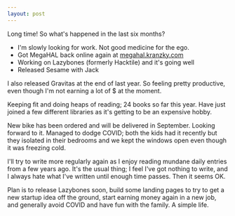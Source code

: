 ```yaml
---
layout: post
---
```


Long time! So what's happened in the last six months?

* I'm slowly looking for work. Not good medicine for the ego.
* Got MegaHAL back online again at [megahal.kranzky.com](https://megahal.kranzky.com)
* Working on Lazybones (formerly Hacktile) and it's going well
* Released Sesame with Jack

I also released Gravitas at the end of last year. So feeling pretty productive,
even though I'm not earning a lot of $ at the moment.

Keeping fit and doing heaps of reading; 24 books so far this year. Have just
joined a few different libraries as it's getting to be an expensive hobby.

New bike has been ordered and will be delivered in September. Looking forward to
it. Managed to dodge COVID; both the kids had it recently but they isolated in
their bedrooms and we kept the windows open even though it was freezing cold.

I'll try to write more regularly again as I enjoy reading mundane daily entries
from a few years ago. It's the usual thing; I feel I've got nothing to write,
and I always hate what I've written until enough time passes. Then it seems OK.

Plan is to release Lazybones soon, build some landing pages to try to get a new
startup idea off the ground, start earning money again in a new job, and
generally avoid COVID and have fun with the family. A simple life.
